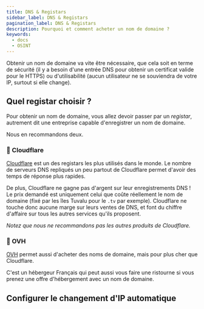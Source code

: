 ```yaml
---
title: DNS & Registars
sidebar_label: DNS & Registars
pagination_label: DNS & Registars
description: Pourquoi et comment acheter un nom de domaine ?
keywords:
  - docs
  - OSINT
---
```


Obtenir un nom de domaine va vite être nécessaire, que cela soit en terme de sécurité (il y a besoin d'une entrée DNS pour obtenir un certificat valide pour le HTTPS) ou d'utilisabilité (aucun utilisateur ne se souviendra de votre IP, surtout si elle change).

## Quel registar choisir ?

Pour obtenir un nom de domaine, vous allez devoir passer par un *registar*, autrement dit une entreprise capable d'enregistrer un nom de domaine.

Nous en recommandons deux.

### 🥇 Cloudflare

[Cloudflare](https://www.cloudflare.com/fr-fr/) est un des registars les plus utilisés dans le monde. 
Le nombre de serveurs DNS repliqués un peu partout de Cloudflare permet d'avoir des temps de réponse plus rapides.

De plus, Cloudflare ne gagne pas d'argent sur leur enregistrements DNS ! Le prix demandé est uniquement celui que coûte réellement le nom de domaine (fixé par les îles Tuvalu pour le `.tv` par exemple). Cloudflare ne touche donc aucune marge sur leurs ventes de DNS, et font du chiffre d'affaire sur tous les autres services qu'ils proposent.

*Notez que nous ne recommandons pas les autres produits de Cloudflare.*

### 🥈 OVH

[OVH](https://www.ovhcloud.com/fr/) permet aussi d'acheter des noms de domaine, mais pour plus cher que Cloudflare.

C'est un hébergeur Français qui peut aussi vous faire une ristourne si vous prenez une offre d'hébergement avec un nom de domaine.

## Configurer le changement d'IP automatique

